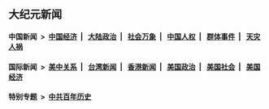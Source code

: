 ## 大纪元新闻

#### 中国新闻 &nbsp;>&nbsp; [中国经济](indexes/ncid283/README.md?08110845) &nbsp;| &nbsp; [大陆政治](indexes/ncid277/README.md?08110845) &nbsp;| &nbsp; [社会万象](indexes/ncid282/README.md?08110845) &nbsp;| &nbsp; [中国人权](indexes/ncid278/README.md?08110845) &nbsp;| &nbsp; [群体事件](indexes/ncid279/README.md?08110845) &nbsp;| &nbsp; [天灾人祸](indexes/ncid280/README.md?08110845)

#### 国际新闻 &nbsp;>&nbsp; [美中关系](indexes/nf1412576/README.md?08110845) &nbsp;| &nbsp; [台湾新闻](indexes/ncid1349361/README.md?08110845) &nbsp;| &nbsp; [香港新闻](indexes/ncid1349362/README.md?08110845) &nbsp;| &nbsp; [美国政治](indexes/ncid1078159/README.md?08110845) &nbsp;| &nbsp; [美国社会](indexes/ncid1078160/README.md?08110845) &nbsp;| &nbsp; [美国经济](indexes/ncid1078158/README.md?08110845)

#### 特别专题 &nbsp;>&nbsp; [中共百年历史](https://github.com/easy2view/epoch-special/blob/master/README.md?08110845)  
